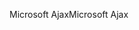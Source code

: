 <span data-ttu-id="35bf6-101">Microsoft Ajax</span><span class="sxs-lookup"><span data-stu-id="35bf6-101">Microsoft Ajax</span></span>
